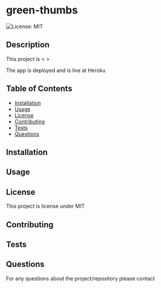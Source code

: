 # green-thumbs

![License: MIT](https://img.shields.io/badge/License-MIT-yellow.svg)

## Description

This project is < >

The app is deployed and is live at Heroku

## Table of Contents

- [Installation](#installation)
- [Usage](#usage)
- [License](#license)
- [Contributing](#contributing)
- [Tests](#tests)
- [Questions](#questions)

## Installation

## Usage

## License

This project is license under MIT

## Contributing

## Tests

## Questions

For any questions about the project/repository please contact
